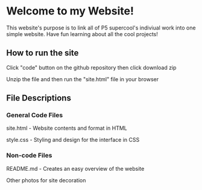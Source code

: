 # Welcome to my Website!

This website's purpose is to link all of P5 supercool's indiviual work into one simple website. Have fun learning about all the cool projects!

## How to run the site

Click "code" button on the github repository then click download zip

Unzip the file and then run the "site.html" file in your browser

## File Descriptions 

### General Code Files

site.html - Website contents and format in HTML

style.css - Styling and design for the interface in CSS

### Non-code Files

README.md - Creates an easy overview of the website

Other photos for site decoration

